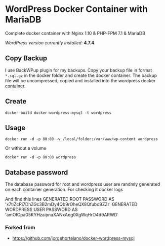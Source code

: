 # WordPress Docker Container with MariaDB

Complete docker container with Nginx 1.10 & PHP-FPM 7.1 & MariaDB

_WordPress version currently installed:_ **4.7.4**

## Copy Backup
I use BackWPup plugin for my backups. Copy your backup file in format `*.sql.gz`  in the docker folder and create the docker container. The backup file will be uncompressed, copied and installed into the wordpress docker container. 

## Create

	docker build docker-wordpress-mysql -t wordpress

## Usage
    docker run -d -p 80:80 -v /local/folder:/var/www/wp-content wordpress
    
Or without a volume
    
    docker run -d -p 80:80 wordpress
    
## Database password
The database password for root and wordpress user are randmly generated on each container generation. For checking it
    docker logs <container>

And find this lines
    GENERATED ROOT PASSWORD AS 'x7tiZcRi7DhZGc3B2mDy4Qb9rOheQX8Qfubd9ZZr'
    GENERATED WORDPRESS USER PASSWORD AS 'amOICpa05KYHzaipnaXANxAeg0XgWqHrO4d9ARWD'

### Forked from
* https://github.com/jorgehortelano/docker-wordpress-mysql
